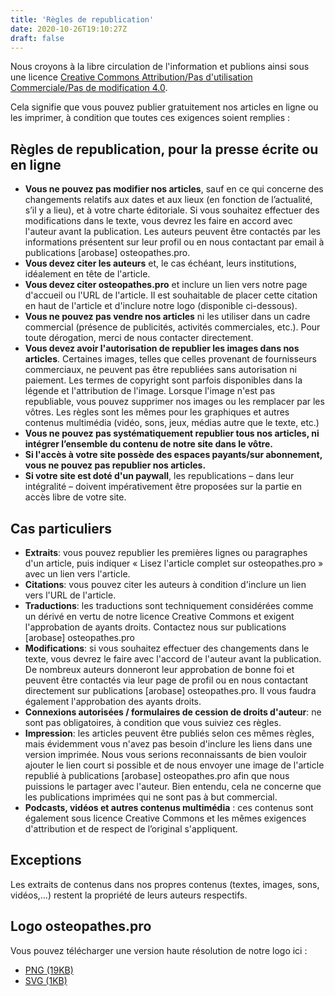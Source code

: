 ```yaml
---
title: 'Règles de republication'
date: 2020-10-26T19:10:27Z
draft: false
---
```


Nous croyons à la libre circulation de l'information et publions ainsi sous une licence [Creative Commons Attribution/Pas d'utilisation Commerciale/Pas de modification 4.0](https://creativecommons.org/licenses/by-nc-nd/4.0/deed.fr).

<!--more-->

Cela signifie que vous pouvez publier gratuitement nos articles en ligne ou les imprimer,
à condition que toutes ces exigences soient remplies :

## Règles de republication, pour la presse écrite ou en ligne

 - **Vous ne pouvez pas modifier nos articles**, sauf en ce qui concerne des
   changements relatifs aux dates et aux lieux (en fonction de l’actualité,
   s’il y a lieu), et à votre charte éditoriale. Si vous souhaitez effectuer
   des modifications dans le texte, vous devrez les faire en accord avec
   l'auteur avant la publication. Les auteurs peuvent être contactés par
   les informations présentent sur leur profil ou en nous contactant par email
   à publications [arobase] osteopathes.pro.
 - **Vous devez citer les auteurs** et, le cas échéant, leurs institutions,
   idéalement en tête de l'article.
 - **Vous devez citer osteopathes.pro** et inclure un lien vers notre page
   d'accueil ou l'URL de l'article. Il est souhaitable de placer cette
   citation en haut de l'article et d'inclure notre logo (disponible ci-dessous).
 - **Vous ne pouvez pas vendre nos articles** ni les utiliser
   dans un cadre commercial (présence de publicités, activités commerciales, etc.).
   Pour toute dérogation, merci de nous contacter directement.
 - **Vous devez avoir l'autorisation de republier les images dans nos articles**.
   Certaines images, telles que celles provenant de fournisseurs commerciaux,
   ne peuvent pas être republiées sans autorisation ni paiement. Les termes
   de copyright sont parfois disponibles dans la légende et l'attribution
   de l'image. Lorsque l'image n'est pas republiable, vous pouvez
   supprimer nos images ou les remplacer par les vôtres.
   Les règles sont les mêmes pour les graphiques et autres contenus multimédia (vidéo,
   sons, jeux, médias autre que le texte, etc.)
 - **Vous ne pouvez pas systématiquement republier tous nos articles,
   ni intégrer l’ensemble du contenu de notre site dans le vôtre.**
 - **Si l'accès à votre site possède des espaces payants/sur abonnement,
   vous ne pouvez pas republier nos articles.**
 - **Si votre site est doté d'un paywall**, les republications – dans leur intégralité –
   doivent impérativement être proposées sur la partie en accès libre de votre site.

## Cas particuliers

 - **Extraits**: vous pouvez republier les premières lignes ou paragraphes
   d'un article, puis indiquer « Lisez l'article complet sur osteopathes.pro » avec
   un lien vers l'article.
 - **Citations**: vous pouvez citer les auteurs à condition d'inclure
   un lien vers l'URL de l'article.
 - **Traductions**: les traductions sont techniquement considérées comme un
   dérivé en vertu de notre licence Creative Commons et exigent l'approbation
   de ayants droits. Contactez nous sur publications [arobase] osteopathes.pro
 - **Modifications**: si vous souhaitez effectuer des changements dans le texte,
   vous devrez le faire avec l'accord de l'auteur avant la publication.
   De nombreux auteurs donneront leur approbation de bonne foi et
   peuvent être contactés via leur page de profil ou en nous contactant directement
   sur publications [arobase] osteopathes.pro. Il vous faudra également
   l'approbation des ayants droits.
 - **Connexions autorisées / formulaires de cession de droits d'auteur**:
   ne sont pas obligatoires, à condition que vous suiviez ces règles.
 - **Impression**: les articles peuvent être publiés selon ces mêmes règles,
   mais évidemment vous n'avez pas besoin d'inclure les liens dans une
   version imprimée. Nous vous serions reconnaissants de bien vouloir ajouter le lien
   court si possible et de nous envoyer une image de l'article republié à
   publications [arobase] osteopathes.pro afin que nous puissions le partager avec l'auteur.
   Bien entendu, cela ne concerne que les publications imprimées qui ne sont pas
   à but commercial.
 - **Podcasts, vidéos et autres contenus multimédia** : ces contenus sont
   également sous licence Creative Commons et les mêmes exigences d'attribution
   et de respect de l’original s'appliquent.

## Exceptions
Les extraits de contenus dans nos propres contenus (textes, images, sons, vidéos,…)
restent la propriété de leurs auteurs respectifs.

## Logo osteopathes.pro

Vous pouvez télécharger une version haute résolution de notre logo ici :
- [PNG (19KB)](https://cdn.osteopathes.pro/styleguide/1.0.0/images/logos/logo-text.png)
- [SVG (1KB)](https://cdn.osteopathes.pro/styleguide/1.0.0/images/logos/logo-text.svg)
